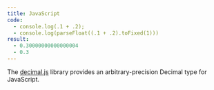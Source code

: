 ```yaml
---
title: JavaScript
code: 
  - console.log(.1 + .2);
  - console.log(parseFloat((.1 + .2).toFixed(1)))
result:
  - 0.30000000000000004
  - 0.3
---
```


The [decimal.js][1] library provides an arbitrary-precision Decimal type for
JavaScript.

[1]: http://mikemcl.github.io/decimal.js/

